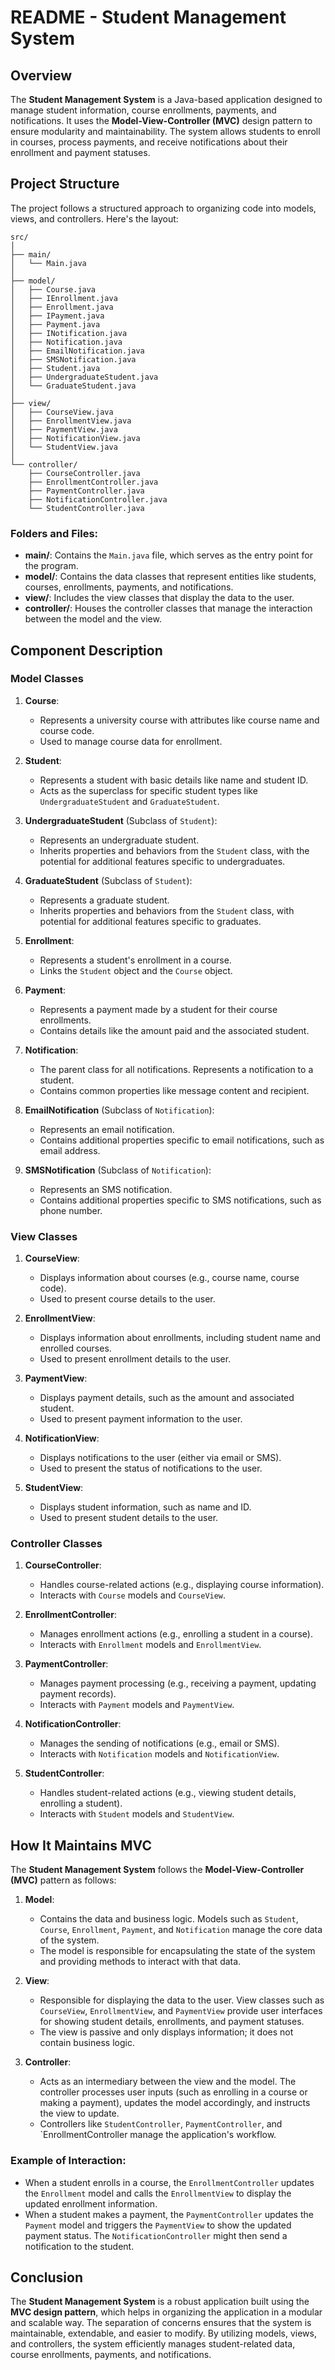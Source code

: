 # README - Student Management System

## Overview

The **Student Management System** is a Java-based application designed to manage student information, course enrollments, payments, and notifications. It uses the **Model-View-Controller (MVC)** design pattern to ensure modularity and maintainability. The system allows students to enroll in courses, process payments, and receive notifications about their enrollment and payment statuses.

## Project Structure

The project follows a structured approach to organizing code into models, views, and controllers. Here's the layout:

```
src/
│
├── main/
│   └── Main.java
│
├── model/
│   ├── Course.java
│   ├── IEnrollment.java
│   ├── Enrollment.java
│   ├── IPayment.java
│   ├── Payment.java
│   ├── INotification.java
│   ├── Notification.java
│   ├── EmailNotification.java
│   ├── SMSNotification.java
│   ├── Student.java
│   ├── UndergraduateStudent.java
│   └── GraduateStudent.java
│
├── view/
│   ├── CourseView.java
│   ├── EnrollmentView.java
│   ├── PaymentView.java
│   ├── NotificationView.java
│   └── StudentView.java
│
└── controller/
    ├── CourseController.java
    ├── EnrollmentController.java
    ├── PaymentController.java
    ├── NotificationController.java
    └── StudentController.java
```


### Folders and Files:
- **main/**: Contains the `Main.java` file, which serves as the entry point for the program.
- **model/**: Contains the data classes that represent entities like students, courses, enrollments, payments, and notifications.
- **view/**: Includes the view classes that display the data to the user.
- **controller/**: Houses the controller classes that manage the interaction between the model and the view.

## Component Description

### Model Classes

1. **Course**:
    - Represents a university course with attributes like course name and course code.
    - Used to manage course data for enrollment.

2. **Student**:
    - Represents a student with basic details like name and student ID.
    - Acts as the superclass for specific student types like `UndergraduateStudent` and `GraduateStudent`.

3. **UndergraduateStudent** (Subclass of `Student`):
    - Represents an undergraduate student.
    - Inherits properties and behaviors from the `Student` class, with the potential for additional features specific to undergraduates.

4. **GraduateStudent** (Subclass of `Student`):
    - Represents a graduate student.
    - Inherits properties and behaviors from the `Student` class, with potential for additional features specific to graduates.

5. **Enrollment**:
    - Represents a student's enrollment in a course.
    - Links the `Student` object and the `Course` object.

6. **Payment**:
    - Represents a payment made by a student for their course enrollments.
    - Contains details like the amount paid and the associated student.

7. **Notification**:
    - The parent class for all notifications. Represents a notification to a student.
    - Contains common properties like message content and recipient.

8. **EmailNotification** (Subclass of `Notification`):
    - Represents an email notification.
    - Contains additional properties specific to email notifications, such as email address.

9. **SMSNotification** (Subclass of `Notification`):
    - Represents an SMS notification.
    - Contains additional properties specific to SMS notifications, such as phone number.

### View Classes

1. **CourseView**:
    - Displays information about courses (e.g., course name, course code).
    - Used to present course details to the user.

2. **EnrollmentView**:
    - Displays information about enrollments, including student name and enrolled courses.
    - Used to present enrollment details to the user.

3. **PaymentView**:
    - Displays payment details, such as the amount and associated student.
    - Used to present payment information to the user.

4. **NotificationView**:
    - Displays notifications to the user (either via email or SMS).
    - Used to present the status of notifications to the user.

5. **StudentView**:
    - Displays student information, such as name and ID.
    - Used to present student details to the user.

### Controller Classes

1. **CourseController**:
    - Handles course-related actions (e.g., displaying course information).
    - Interacts with `Course` models and `CourseView`.

2. **EnrollmentController**:
    - Manages enrollment actions (e.g., enrolling a student in a course).
    - Interacts with `Enrollment` models and `EnrollmentView`.

3. **PaymentController**:
    - Manages payment processing (e.g., receiving a payment, updating payment records).
    - Interacts with `Payment` models and `PaymentView`.

4. **NotificationController**:
    - Manages the sending of notifications (e.g., email or SMS).
    - Interacts with `Notification` models and `NotificationView`.

5. **StudentController**:
    - Handles student-related actions (e.g., viewing student details, enrolling a student).
    - Interacts with `Student` models and `StudentView`.

## How It Maintains MVC

The **Student Management System** follows the **Model-View-Controller (MVC)** pattern as follows:

1. **Model**:
    - Contains the data and business logic. Models such as `Student`, `Course`, `Enrollment`, `Payment`, and `Notification` manage the core data of the system.
    - The model is responsible for encapsulating the state of the system and providing methods to interact with that data.

2. **View**:
    - Responsible for displaying the data to the user. View classes such as `CourseView`, `EnrollmentView`, and `PaymentView` provide user interfaces for showing student details, enrollments, and payment statuses.
    - The view is passive and only displays information; it does not contain business logic.

3. **Controller**:
    - Acts as an intermediary between the view and the model. The controller processes user inputs (such as enrolling in a course or making a payment), updates the model accordingly, and instructs the view to update.
    - Controllers like `StudentController`, `PaymentController`, and `EnrollmentController manage the application's workflow.

### Example of Interaction:

- When a student enrolls in a course, the `EnrollmentController` updates the `Enrollment` model and calls the `EnrollmentView` to display the updated enrollment information.
- When a student makes a payment, the `PaymentController` updates the `Payment` model and triggers the `PaymentView` to show the updated payment status. The `NotificationController` might then send a notification to the student.

## Conclusion

The **Student Management System** is a robust application built using the **MVC design pattern**, which helps in organizing the application in a modular and scalable way. The separation of concerns ensures that the system is maintainable, extendable, and easier to modify. By utilizing models, views, and controllers, the system efficiently manages student-related data, course enrollments, payments, and notifications.